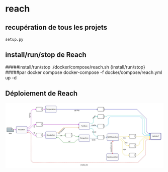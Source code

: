 # reach

## recupération de tous les projets

    setup.py

## install/run/stop de Reach
#####install/run/stop
    ./docker/compose/reach.sh {install/run/stop}
#####par docker compose
    docker-compose -f docker/compose/reach.yml up -d
   
## Déploiement de Reach
![alt text](project/deployment%20template.JPG?raw=true "Deployment Reach")